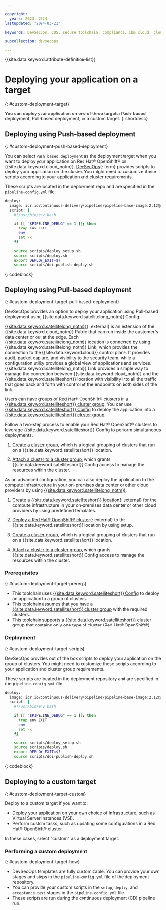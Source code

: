 ```yaml
---

copyright:
  years: 2023, 2024
lastupdated: "2024-03-21"

keywords: DevSecOps, COS, secure toolchain, compliance, ibm cloud, cloud object storage, satellite , Push based deployment , Pull based deployment

subcollection: devsecops

---
```


{{site.data.keyword.attribute-definition-list}}

# Deploying your application on a target
{: #custom-deployment-target}

You can deploy your application on one of three targets: Push-based deployment, Pull-based deployment, or a custom target.
{: shortdesc}

## Deploying using Push-based deployment
{: #custom-deployment-push-based-deployment}

You can select `Push based deployment` as the deployment target when you want to deploy your application on Red Hat&reg; OpenShift&reg; on {{site.data.keyword.cloud_notm}}. [DevSecOps](#x9892260){: term} provides scripts to deploy your application on the cluster. You might need to customize these scripts according to your application and cluster requirements.

These scripts are located in the deployment repo and are specified in the `pipeline-config.yml` file.

```bash
deploy:
  image: icr.io/continuous-delivery/pipeline/pipeline-base-image:2.12@sha256:ff4053b0bca784d6d105fee1d008cfb20db206011453071e86b69ca3fde706a4
  script: |
    #!/usr/bin/env bash

    if [[ "$PIPELINE_DEBUG" == 1 ]]; then
      trap env EXIT
      env
      set -x
    fi

    source scripts/deploy_setup.sh
    source scripts/deploy.sh
    export DEPLOY_EXIT=$?
    source scripts/doi-publish-deploy.sh
```
{: codeblock}

## Deploying using Pull-based deployment
{: #custom-deployment-target-pull-based-deployment}

DevSecOps provides an option to deploy your application using Pull-based deployment using {{site.data.keyword.satellitelong_notm}} Config.

[{{site.data.keyword.satellitelong_notm}}](https://www.ibm.com/cloud/satellite){: external} is an extension of the {{site.data.keyword.cloud_notm}} Public that can run inside the customer's data center or out at the edge. Each {{site.data.keyword.satellitelong_notm}} location is connected by using {{site.data.keyword.satellitelong_notm}} Link, which provides the connection to the {{site.data.keyword.cloud}} control plane. It provides audit, packet capture, and visibility to the security team, while a configuration utility provides a global view of applications and services. {{site.data.keyword.satellitelong_notm}} Link provides a simple way to manage the connection between {{site.data.keyword.cloud_notm}} and the {{site.data.keyword.satelliteshort}} location with visibility into all the traffic that goes back and forth with control of the endpoints on both sides of the link.

Users can have groups of Red Hat&reg; OpenShift&reg; clusters in a [{{site.data.keyword.satelliteshort}} cluster group](/docs/satellite?topic=satellite-setup-clusters-satconfig). You can use [{{site.data.keyword.satelliteshort}} Config](/docs/satellite?topic=satellite-cluster-config) to deploy the application into a [{{site.data.keyword.satelliteshort}} cluster group](/docs/satellite?topic=satellite-setup-clusters-satconfig).

Follow a two-step process to enable your Red Hat&reg; OpenShift&reg; clusters to leverage {{site.data.keyword.satelliteshort}} Config to perform simultaneous deployments.

1. [Create a cluster group](/docs/satellite?topic=satellite-setup-clusters-satconfig#setup-clusters-satconfig-groups), which is a logical grouping of clusters that run on a {{site.data.keyword.satelliteshort}} location.

2. [Attach a cluster to a cluster group](/docs/satellite?topic=satellite-setup-clusters-satconfig#setup-clusters-satconfig-access), which grants {{site.data.keyword.satelliteshort}} Config access to manage the resources within the cluster.

As an advanced configuration, you can also deploy the application to the compute infrastructure in your on-premises data center or other cloud providers by using [{{site.data.keyword.satellitelong_notm}}](/docs/satellite?topic=satellite-getting-started).

1. [Create a {{site.data.keyword.satelliteshort}} location](/satellite/locations/create){: external} for the compute infrastructure in your on-premises data center or other cloud providers by using predefined templates.

2. [Deploy a Red Hat&reg; OpenShift&reg; cluster](/kubernetes/catalog/create?platformType=openshift){: external} to the {{site.data.keyword.satelliteshort}} location by using setup.

3. [Create a cluster group](/docs/satellite?topic=satellite-setup-clusters-satconfig#setup-clusters-satconfig-groups), which is a logical grouping of clusters that run on a {{site.data.keyword.satelliteshort}} location.

4. [Attach a cluster to a cluster group](/docs/satellite?topic=satellite-setup-clusters-satconfig#setup-clusters-satconfig-access), which grants {{site.data.keyword.satelliteshort}} Config access to manage the resources within the cluster.

### Prerequisites
{: #custom-deployment-target-prereqs}

* This toolchain uses [{{site.data.keyword.satelliteshort}} Config](/docs/satellite?topic=satellite-cluster-config) to deploy an application to a group of clusters.
* This toolchain assumes that you have a [{{site.data.keyword.satelliteshort}} cluster group](/docs/satellite?topic=satellite-setup-clusters-satconfig) with the required clusters.
* This toolchain supports a {{site.data.keyword.satelliteshort}} cluster group that contains only one type of cluster (Red Hat&reg; OpenShift&reg;).

### Deployment
{: #custom-deployment-target-scripts}

DevSecOps provides out of the box scripts to deploy your application on the group of clusters. You might need to customize these scripts according to your application and cluster group requirements.

These scripts are located in the deployment repository and are specified in the `pipeline-config.yml` file.

```bash
deploy:
  image: icr.io/continuous-delivery/pipeline/pipeline-base-image:2.12@sha256:ff4053b0bca784d6d105fee1d008cfb20db206011453071e86b69ca3fde706a4
  script: |
    #!/usr/bin/env bash

    if [[ "$PIPELINE_DEBUG" == 1 ]]; then
      trap env EXIT
      env
      set -x
    fi

    source scripts/deploy_setup.sh
    source scripts/deploy.sh
    export DEPLOY_EXIT=$?
    source scripts/doi-publish-deploy.sh
```
{: codeblock}

## Deploying to a custom target
{: #custom-deployment-target-custom}

Deploy to a custom target if you want to:

* Deploy your application on your own choice of infrastructure, such as Virtual Server Instances (VSI).
* Perform custom tasks, such as updating some configurations in a Red Hat&reg; OpenShift&reg; cluster.

In these cases, select "custom" as a deployment target.

### Performing a custom deployment
{: #custom-deployment-target-how}

* DevSecOps templates are fully customizable. You can provide your own stages and steps in the `pipeline-config.yml` file of the deployment repository.
* You can provide your custom scripts in the `setup`, `deploy`, and `acceptance-test` stages in the `pipeline-config.yml` file.
* These scripts are run during the continuous deployment (CD) pipeline run.

